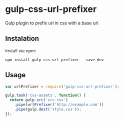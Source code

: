 # gulp-css-url-prefixer
Gulp plugin to prefix url in css with a base url

## Instalation

Install via npm:

```
npm install gulp-css-url-prefixer --save-dev
```

## Usage

```js
var urlPrefixer = require('gulp-css-url-prefixer');

gulp.task('css-assets', function() {
  return gulp.src('src.css')
    .pipe(urlPrefixer('http://example.com'))
    .pipe(gulp.dest('style.css'));
});
```

